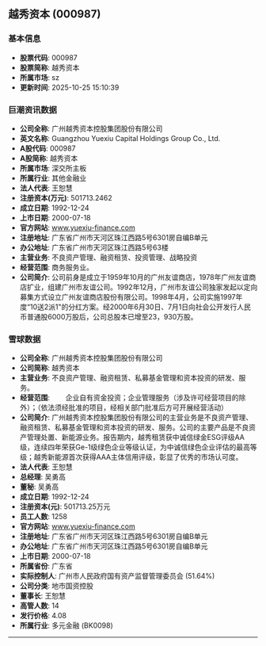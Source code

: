## 越秀资本 (000987)

### 基本信息

- **股票代码**: 000987
- **股票简称**: 越秀资本
- **所属市场**: sz
- **更新时间**: 2025-10-25 15:10:39

### 巨潮资讯数据

- **公司全称**: 广州越秀资本控股集团股份有限公司
- **英文名称**: Guangzhou Yuexiu Capital Holdings Group Co., Ltd.
- **A股代码**: 000987
- **A股简称**: 越秀资本
- **所属市场**: 深交所主板
- **所属行业**: 其他金融业
- **法人代表**: 王恕慧
- **注册资本(万元)**: 501713.2462
- **成立日期**: 1992-12-24
- **上市日期**: 2000-07-18
- **官方网站**: www.yuexiu-finance.com
- **注册地址**: 广东省广州市天河区珠江西路5号6301房自编B单元
- **办公地址**: 广东省广州市天河区珠江西路5号63楼
- **主营业务**: 不良资产管理、融资租赁、投资管理、战略投资
- **经营范围**: 商务服务业。
- **公司简介**: 公司前身是成立于1959年10月的广州友谊商店，1978年广州友谊商店扩业，组建广州市友谊公司。1992年12月，广州市友谊公司独家发起以定向募集方式设立广州友谊商店股份有限公司。1998年4月，公司实施1997年度“10送2派1"的分红方案。经2000年6月30日、7月1日向社会公开发行人民币普通股6000万股后，公司总股本已增至23，930万股。

### 雪球数据

- **公司全称**: 广州越秀资本控股集团股份有限公司
- **公司简称**: 越秀资本
- **主营业务**: 不良资产管理、融资租赁、私募基金管理和资本投资的研发、服务。
- **经营范围**: 　　企业自有资金投资；企业管理服务（涉及许可经营项目的除外）；（依法须经批准的项目，经相关部门批准后方可开展经营活动）
- **公司简介**: 广州越秀资本控股集团股份有限公司的主营业务是不良资产管理、融资租赁、私募基金管理和资本投资的研发、服务。公司的主要产品是不良资产管理处置、新能源业务。报告期内，越秀租赁获中诚信绿金ESG评级AA级，连续四年荣获Ge-1级绿色企业等级认证，为中诚信绿色企业评估的最高等级；越秀新能源首次获得AAA主体信用评级，彰显了优秀的市场认可度。
- **法人代表**: 王恕慧
- **总经理**: 吴勇高
- **董秘**: 吴勇高
- **成立日期**: 1992-12-24
- **注册资本(元)**: 501713.25万元
- **员工人数**: 1258
- **官方网站**: www.yuexiu-finance.com
- **注册地址**: 广东省广州市天河区珠江西路5号6301房自编B单元
- **办公地址**: 广东省广州市天河区珠江西路5号6301房自编B单元
- **上市日期**: 2000-07-18
- **所属省份**: 广东省
- **实际控制人**: 广州市人民政府国有资产监督管理委员会 (51.64%)
- **公司分类**: 地市国资控股
- **董事长**: 王恕慧
- **高管人数**: 14
- **发行价格**: 4.08
- **所属行业**: 多元金融 (BK0098)

---